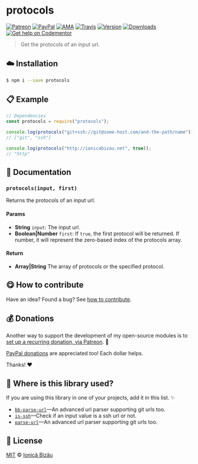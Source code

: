 
# protocols

 [![Patreon](https://img.shields.io/badge/Support%20me%20on-Patreon-%23e6461a.svg)][paypal-donations] [![PayPal](https://img.shields.io/badge/%24-paypal-f39c12.svg)][paypal-donations] [![AMA](https://img.shields.io/badge/ask%20me-anything-1abc9c.svg)](https://github.com/IonicaBizau/ama) [![Travis](https://img.shields.io/travis/IonicaBizau/protocols.svg)](https://travis-ci.org/IonicaBizau/protocols/) [![Version](https://img.shields.io/npm/v/protocols.svg)](https://www.npmjs.com/package/protocols) [![Downloads](https://img.shields.io/npm/dt/protocols.svg)](https://www.npmjs.com/package/protocols) [![Get help on Codementor](https://cdn.codementor.io/badges/get_help_github.svg)](https://www.codementor.io/johnnyb?utm_source=github&utm_medium=button&utm_term=johnnyb&utm_campaign=github)

> Get the protocols of an input url.

## :cloud: Installation

```sh
$ npm i --save protocols
```


## :clipboard: Example



```js
// Dependencies
const protocols = require("protocols");

console.log(protocols("git+ssh://git@some-host.com/and-the-path/name"));
// ["git", "ssh"]

console.log(protocols("http://ionicabizau.net", true));
// "http"
```

## :memo: Documentation


### `protocols(input, first)`
Returns the protocols of an input url.

#### Params
- **String** `input`: The input url.
- **Boolean|Number** `first`: If `true`, the first protocol will be returned. If number, it will represent the zero-based index of the protocols array.

#### Return
- **Array|String** The array of protocols or the specified protocol.



## :yum: How to contribute
Have an idea? Found a bug? See [how to contribute][contributing].

## :moneybag: Donations

Another way to support the development of my open-source modules is
to [set up a recurring donation, via Patreon][patreon]. :rocket:

[PayPal donations][paypal-donations] are appreciated too! Each dollar helps.

Thanks! :heart:

## :dizzy: Where is this library used?
If you are using this library in one of your projects, add it in this list. :sparkles:


 - [`bb-parse-url`](https://github.com/IonicaBizau/parse-url)—An advanced url parser supporting git urls too.
 - [`is-ssh`](https://github.com/IonicaBizau/node-is-ssh)—Check if an input value is a ssh url or not.
 - [`parse-url`](https://github.com/IonicaBizau/parse-url)—An advanced url parser supporting git urls too.

## :scroll: License

[MIT][license] © [Ionică Bizău][website]

[patreon]: https://www.patreon.com/ionicabizau
[paypal-donations]: https://www.paypal.com/cgi-bin/webscr?cmd=_s-xclick&hosted_button_id=RVXDDLKKLQRJW
[donate-now]: http://i.imgur.com/6cMbHOC.png

[license]: http://showalicense.com/?fullname=Ionic%C4%83%20Biz%C4%83u%20%3Cbizauionica%40gmail.com%3E%20(http%3A%2F%2Fionicabizau.net)&year=2015#license-mit
[website]: http://ionicabizau.net
[contributing]: /CONTRIBUTING.md
[docs]: /DOCUMENTATION.md
